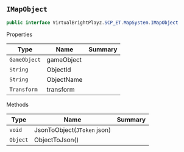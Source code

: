 ## `IMapObject`

```csharp
public interface VirtualBrightPlayz.SCP_ET.MapSystem.IMapObject

```

Properties

| Type | Name | Summary | 
| --- | --- | --- | 
| `GameObject` | gameObject |  | 
| `String` | ObjectId |  | 
| `String` | ObjectName |  | 
| `Transform` | transform |  | 


Methods

| Type | Name | Summary | 
| --- | --- | --- | 
| `void` | JsonToObject(`JToken` json) |  | 
| `Object` | ObjectToJson() |  | 


